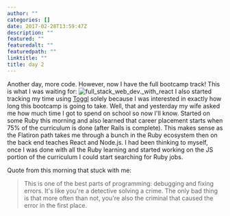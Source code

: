 ```yaml
---
author: ""
categories: []
date: 2017-02-28T13:59:47Z
description: ""
featured: ""
featuredalt: ""
featuredpath: ""
linktitle: ""
title: day 2
---
```



Another day, more code. However, now I have the full bootcamp track! This is what I was waiting for:
![full_stack_web_dev._with_react][1]
I also started tracking my time using [Toggl][2] solely because I was interested in exactly how long this bootcamp is going to take. Well, that and yesterday my wife asked me how much time I got to spend on school so now I'll know. Started on some Ruby this morning and also learned that career placement starts when 75% of the curriculum is done (after Rails is complete). This makes sense as the Flatiron path takes me through a bunch in the Ruby ecosystem then on the back end teaches React and Node.js. I had been thinking to myself, once I was done with all the Ruby learning and started working on the JS portion of the curriculum I could start searching for Ruby jobs.

Quote from this morning that stuck with me:
> This is one of the best parts of programming: debugging and fixing errors. It's like you're a detective solving a crime. The only bad thing is that more often than not, you're also the criminal that caused the error in the first place.


  [1]: https://res.cloudinary.com/sethalexander/v1488290498/zpcntksutiursizgshbi
  [2]: http://toggl.com

